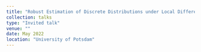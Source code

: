```yaml
---
title: "Robust Estimation of Discrete Distributions under Local Differential Privacy."
collection: talks
type: "Invited talk"
venue: ""
date: May 2022
location: "University of Potsdam"
---
```


